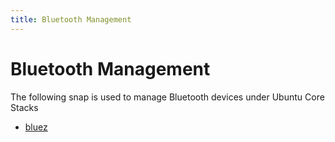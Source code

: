 ```yaml
---
title: Bluetooth Management
---
```


# Bluetooth Management

The following snap is used to manage Bluetooth devices under Ubuntu Core Stacks

* [bluez](bluez/docs/index.md)
